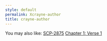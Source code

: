 ```yaml
---
style: default
permalink: Xcrayne-author
title: crayne-author
---
```

You may also like:
[SCP-2875](http://scp-wiki.net/scp-2875)
[Chapter 1: Verse 1](http://scp-wiki.net/chapter-1-verse-1)
